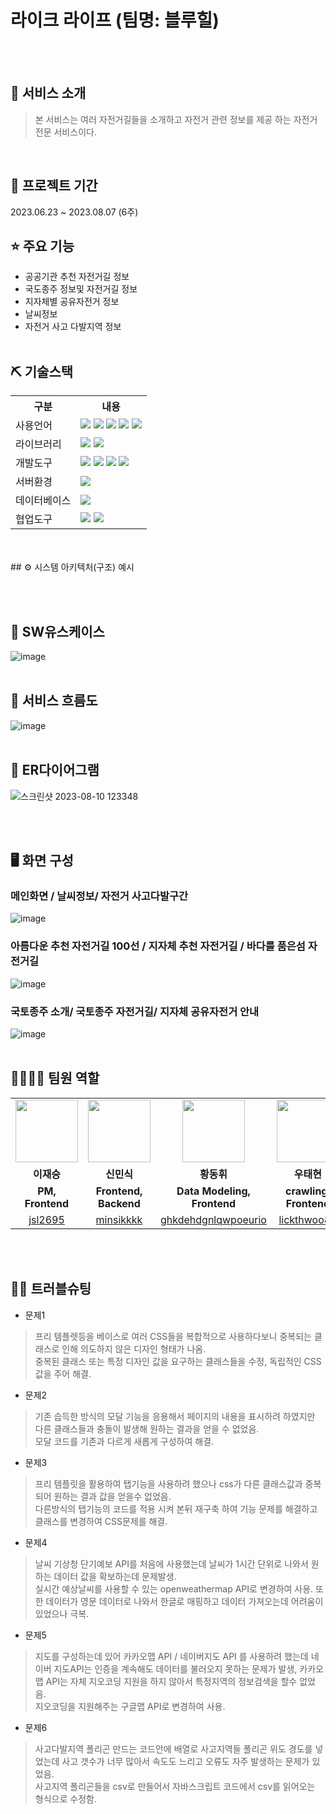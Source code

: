 # 라이크 라이프 (팀명: 블루힐)
<br><br>

## 👀 서비스 소개
> 본 서비스는 여러 자전거길들을 소개하고 자전거 관련 정보를 제공 하는 자전거 전문 서비스이다. 
<br>

## 📅 프로젝트 기간
2023.06.23 ~ 2023.08.07 (6주)
<br>

## ⭐ 주요 기능
* 공공기관 추천 자전거길 정보
* 국도종주 정보및 자전거길 정보
* 지자체별 공유자전거 정보
* 날씨정보
* 자전거 사고 다발지역 정보
<br><br>

## ⛏ 기술스택
<table>
    <tr>
        <th>구분</th>
        <th>내용</th>
    </tr>
    <tr>
        <td>사용언어</td>
        <td>
            <img src="https://img.shields.io/badge/Java-007396?style=for-the-badge&logo=java&logoColor=white"/>
            <img src="https://img.shields.io/badge/HTML5-E34F26?style=for-the-badge&logo=HTML5&logoColor=white"/>
            <img src="https://img.shields.io/badge/CSS3-1572B6?style=for-the-badge&logo=CSS3&logoColor=white"/>
            <img src="https://img.shields.io/badge/JavaScript-F7DF1E?style=for-the-badge&logo=JavaScript&logoColor=white"/>
            <img src="https://img.shields.io/badge/Python-3776AB?style=for-the-badge&logo=Python&logoColor=white"/>
        </td>
    </tr>
    <tr>
        <td>라이브러리</td>
        <td>
            <img src="https://img.shields.io/badge/BootStrap-7952B3?style=for-the-badge&logo=BootStrap&logoColor=white"/>
            <img src="https://img.shields.io/badge/GoogleAPI-32CD32?style=for-the-badge&logo=Google Maps&logoColor=white">
        </td>
    </tr>
    <tr>
        <td>개발도구</td>
        <td>
            <img src="https://img.shields.io/badge/Eclipse-2C2255?style=for-the-badge&logo=Eclipse&logoColor=white"/>
            <img src="https://img.shields.io/badge/VSCode-007ACC?style=for-the-badge&logo=VisualStudioCode&logoColor=white"/>
            <img src="https://img.shields.io/badge/VSCode-007ACC?style=for-the-badge&logo=VisualStudioCode&logoColor=white"/>
            <img src="https://img.shields.io/badge/Jupyter-F37626?style=for-the-badge&logo=Jupyter&logoColor=white"/>
        </td>
    </tr>
    <tr>
        <td>서버환경</td>
        <td>
            <img src="https://img.shields.io/badge/Apache Tomcat-D22128?style=for-the-badge&logo=Apache Tomcat&logoColor=white"/>
        </td>
    </tr>
    <tr>
        <td>데이터베이스</td>
        <td>
            <img src="https://img.shields.io/badge/Oracle 11g-F80000?style=for-the-badge&logo=Oracle&logoColor=white"/>
        </td>
    </tr>
    <tr>
        <td>협업도구</td>
        <td>
            <img src="https://img.shields.io/badge/Git-F05032?style=for-the-badge&logo=Git&logoColor=white"/>
            <img src="https://img.shields.io/badge/GitHub-181717?style=for-the-badge&logo=GitHub&logoColor=white"/>
        </td>
    </tr>
</table>

<br>
<br>
## ⚙ 시스템 아키텍처(구조) 예시 

<br><br>

## 📌 SW유스케이스
![image](https://github.com/2022-SMHRD-DCX-BigData-7/BlueHill/assets/139085299/be480097-c87f-4beb-8cf1-3751eed5f6f4)
<br><br>

## 📌 서비스 흐름도
![image](https://github.com/2022-SMHRD-DCX-BigData-7/BlueHill/assets/139085299/999f04fe-9716-46a5-ba2c-3966d397192f)
<br><br>

## 📌 ER다이어그램
![스크린샷 2023-08-10 123348](https://github.com/2022-SMHRD-DCX-BigData-7/BlueHill/assets/139085398/2e91ee3a-4e0b-40fd-a25a-c026ca660aba)

<br><br>

## 🖥 화면 구성

### 메인화면 / 날씨정보/ 자전거 사고다발구간
![image](https://github.com/2022-SMHRD-DCX-BigData-7/BlueHill/assets/139085299/49fe2cdf-4ed4-4284-a30b-7ed251b72275)
<br>

### 아름다운 추천 자전거길 100선 / 지자체 추천 자전거길 / 바다를 품은섬 자전거길
![image](https://github.com/2022-SMHRD-DCX-BigData-7/BlueHill/assets/139085299/d3a7a0fa-7727-4783-8d61-629707c7a72a)
<br>

### 국토종주 소개/ 국토종주 자전거길/ 지자체 공유자전거 안내
![image](https://github.com/2022-SMHRD-DCX-BigData-7/BlueHill/assets/139085299/f16d522a-7917-4c54-902c-13be7b65a39b)
<br>
<br>

## 👨‍👩‍👦‍👦 팀원 역할
<table>
  <tr>
    <td align="center"><img src="https://pbs.twimg.com/media/B-n6uPYUUAAZSUx.png" width="100" height="100"/></td>
    <td align="center"><img src="https://item.kakaocdn.net/do/fd49574de6581aa2a91d82ff6adb6c0115b3f4e3c2033bfd702a321ec6eda72c" width="100" height="100"/></td>
    <td align="center"><img src="https://mblogthumb-phinf.pstatic.net/20160127_177/krazymouse_1453865104404DjQIi_PNG/%C4%AB%C4%AB%BF%C0%C7%C1%B7%BB%C1%EE_%B6%F3%C0%CC%BE%F0.png?type=w2" width="100" height="100"/></td>
    <td align="center"><img src="https://i.pinimg.com/236x/ed/bb/53/edbb53d4f6dd710431c1140551404af9.jpg" width="100" height="100"/></td>
    <td align="center"><img src="https://mb.ntdtv.kr/assets/uploads/2019/01/Screen-Shot-2019-01-08-at-4.31.55-PM-e1546932545978.png" width="100" height="100"/></td>
  </tr>
  <tr>
    <td align="center"><strong>이재승</strong></td>
    <td align="center"><strong>신민식</strong></td>
    <td align="center"><strong>황동휘</strong></td>
    <td align="center"><strong>우태현</strong></td>
    <td align="center"><strong>이창훈</strong></td>
  </tr>
  <tr>
    <td align="center"><b>PM, Frontend</b></td>
    <td align="center"><b>Frontend, Backend</b></td>
    <td align="center"><b>Data Modeling, Frontend</b></td>
    <td align="center"><b> crawling, Frontend</b></td>
    <td align="center"><b> crawling, Backend</b></td>
    
  </tr>
  <tr>
    <td align="center"><a href="https://github.com/jsl2695" target='_blank'>jsl2695</a></td>
    <td align="center"><a href="https://github.com/minsikkkk" target='_blank'>minsikkkk</a></td>
    <td align="center"><a href="https://github.com/ghkdehdgnlqwpoeurio" target='_blank'>ghkdehdgnlqwpoeurio</a></td>
    <td align="center"><a href="https://github.com/lickthwoo88" target='_blank'>lickthwoo88</a></td>
    <td align="center"><a href="https://github.com/sogoodjace" target='_blank'>sogoodjace</a></td>
  </tr>
</table>
<br><br>

## 🤾‍♂️ 트러블슈팅 <br> 
* 문제1
>프리 템플렛등을 베이스로 여러 CSS들을 복합적으로 사용하다보니 중복되는 클래스로 인해 의도하지 않은 디자인 형태가 나옴.<br>
> 중복된 클래스 또는 특정 디자인 값을 요구하는 클래스들을 수정, 독립적인 CSS값을 주어 해결.<br>
  
* 문제2
> 기존 습득한 방식의 모달 기능을 응용해서 페이지의 내용을 표시하려 하였지만 다른 클래스들과 충돌이 발생해 원하는 결과을 얻을 수 없었음.<br>
> 모달 코드를 기존과 다르게 새롭게 구성하여 해결.<br>
  
* 문제3
> 프리 템플릿을 활용하여 탭기능을 사용하려 했으나 css가 다른 클래스값과 중복되어 원하는 결과 값을 얻을수 없었음.<br>
> 다른방식의 탭기능의 코드를 적용 시켜 본뒤 재구축 하여 기능 문제를 해결하고 클래스를 변경하여 CSS문제를 해결.<br>
 
* 문제4
> 날씨 기상청 단기예보 API를 처음에 사용했는데 날씨가 1시간 단위로 나와서 원하는 데이터 값을 확보하는데 문제발생.<br>
> 실시간 예상날씨를 사용할 수 있는 openweathermap API로 변경하여 사용. 또한 데이터가 영문 데이터로 나와서 한글로 매핑하고 데이터 가져오는데 어려움이 있었으나 극복.<br>

* 문제5
> 지도를 구성하는데 있어 카카오맵 API / 네이버지도 API 를 사용하려 했는데 네이버 지도API는 인증을 계속해도 데이터를 불러오지 못하는 문제가 발생, 카카오맵 API는 자체 지오코딩 지원을 하지 않아서 특정지역의 정보검색을 할수 없었음.<br>
> 지오코딩을 지원해주는 구글맵 API로 변경하여 사용.<br>

* 문제6
>사고다발지역 폴리곤 만드는 코드안에 배열로 사고지역들 폴리곤 위도 경도를 넣었는데 사고 갯수가 너무 많아서 속도도 느리고 오류도 자주 발생하는 문제가 있었음.<br>
>사고지역 폴리곤들을 csv로 만들어서 자바스크립트 코드에서 csv를 읽어오는 형식으로 수정함.<br>


